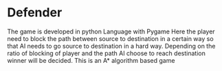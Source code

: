 # Defender
The game is developed in python Language with Pygame
Here the player need to block the path between source to destination in a certain way so that AI needs to go source to destination in a hard way. Depending on the ratio of blocking of player and the path AI choose to reach destination winner will be decided.
This is an A* algorithm based game
